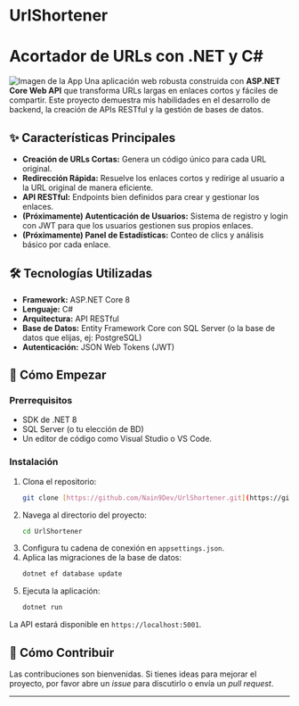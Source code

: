 # UrlShortener
# Acortador de URLs con .NET y C#

![Imagen de la App](images/url-shortener-banner.jpg)  Una aplicación web robusta construida con **ASP.NET Core Web API** que transforma URLs largas en enlaces cortos y fáciles de compartir. Este proyecto demuestra mis habilidades en el desarrollo de backend, la creación de APIs RESTful y la gestión de bases de datos.

## ✨ Características Principales

* **Creación de URLs Cortas:** Genera un código único para cada URL original.
* **Redirección Rápida:** Resuelve los enlaces cortos y redirige al usuario a la URL original de manera eficiente.
* **API RESTful:** Endpoints bien definidos para crear y gestionar los enlaces.
* **(Próximamente) Autenticación de Usuarios:** Sistema de registro y login con JWT para que los usuarios gestionen sus propios enlaces.
* **(Próximamente) Panel de Estadísticas:** Conteo de clics y análisis básico por cada enlace.

## 🛠️ Tecnologías Utilizadas

* **Framework:** ASP.NET Core 8
* **Lenguaje:** C#
* **Arquitectura:** API RESTful
* **Base de Datos:** Entity Framework Core con SQL Server (o la base de datos que elijas, ej: PostgreSQL)
* **Autenticación:** JSON Web Tokens (JWT)

## 🚀 Cómo Empezar

### **Prerrequisitos**

* SDK de .NET 8
* SQL Server (o tu elección de BD)
* Un editor de código como Visual Studio o VS Code.

### **Instalación**

1.  Clona el repositorio:
    ```bash
    git clone [https://github.com/Nain9Dev/UrlShortener.git](https://github.com/Nain9Dev/UrlShortener.git)
    ```
2.  Navega al directorio del proyecto:
    ```bash
    cd UrlShortener
    ```
3.  Configura tu cadena de conexión en `appsettings.json`.
4.  Aplica las migraciones de la base de datos:
    ```bash
    dotnet ef database update
    ```
5.  Ejecuta la aplicación:
    ```bash
    dotnet run
    ```
La API estará disponible en `https://localhost:5001`.

## 🤝 Cómo Contribuir

Las contribuciones son bienvenidas. Si tienes ideas para mejorar el proyecto, por favor abre un *issue* para discutirlo o envía un *pull request*.

---
